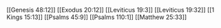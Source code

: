 [[Genesis 48:12]]
[[Exodus 20:12]]
[[Leviticus 19:3]]
[[Leviticus 19:32]]
[[1 Kings 15:13]]
[[Psalms 45:9]]
[[Psalms 110:1]]
[[Matthew 25:33]]
